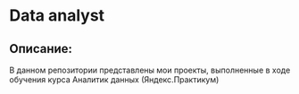 # Data analyst

## Описание:
В данном репозитории представлены мои проекты, выполненные в ходе обучения курса Аналитик данных (Яндекс.Практикум)
